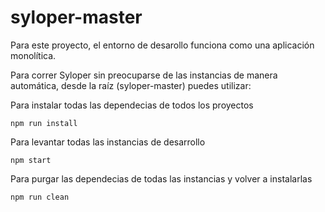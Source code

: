 # syloper-master

Para este proyecto, el entorno de desarollo funciona como una aplicación monolítica.

Para correr Syloper sin preocuparse de las instancias de manera automática, desde la raíz (syloper-master) puedes utilizar:

Para instalar todas las dependecias de todos los proyectos
```
npm run install
```

Para levantar todas las instancias de desarrollo
```.
npm start
```

Para purgar las dependecias de todas las instancias y volver a instalarlas
```.
npm run clean
```


